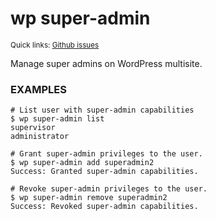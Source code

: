 # wp super-admin

<small>Quick links: <a href="https://github.com/issues?q=is%3Aopen+label%3Acommand%3Asuper-admin+sort%3Aupdated-desc+org%3Awp-cli">Github issues</a></small>

Manage super admins on WordPress multisite.

### EXAMPLES

    # List user with super-admin capabilities
    $ wp super-admin list
    supervisor
    administrator

    # Grant super-admin privileges to the user.
    $ wp super-admin add superadmin2
    Success: Granted super-admin capabilities.

    # Revoke super-admin privileges to the user.
    $ wp super-admin remove superadmin2
    Success: Revoked super-admin capabilities.


